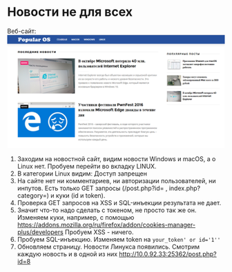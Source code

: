 ﻿# Новости не для всех

Веб-сайт:
![Site](/img/3.png)

1. Заходим на новостной сайт, видим новости Windows и macOS, а о Linux нет. Пробуем перейти во вкладку LINUX.
2. В категории Linux видим: Доступ запрещен
3. На сайте нет ни комментариев, ни авторизации пользователей, ни инпутов. Есть только GET запросы (/post.php?id= , index.php?category=) и куки (id и token).
4. Проверка GET запросов на XSS и SQL-инъекции результата не дает.
5. Значит что-то надо сделать с токеном, не просто так же он. Изменяем куки, например, с помощью https://addons.mozilla.org/ru/firefox/addon/cookies-manager-plus/developers Пробуем XSS - ничего.
6. Пробуем SQL-инъекцию. Изменяем token на `your_token' or id='1''`
7. Обновляем страницу. Новости Линукса появились. Смотрим каждую новость и в одной из них http://10.0.92.33:25362/post.php?id=8